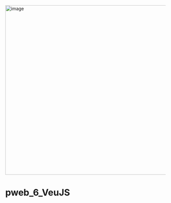 <img width="533" alt="image" src="https://github.com/auzieuji/pweb_6_VeuJS/assets/113770389/5f1ba86c-a00e-4715-9838-432676040882">

# pweb_6_VeuJS
